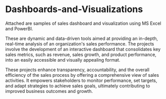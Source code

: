 # Dashboards-and-Visualizations

Attached are samples of sales dashboard and visualization using MS Excel and PowerBI.

These are dynamic and data-driven tools aimed at providing an in-depth, real-time analysis of an organization's sales performance.
The projects involve the development of an interactive dashboard that consolidates key sales metrics, such as revenue, sales growth,
and product performance, into an easily accessible and visually appealing format.

These projects enhance transparency, accountability, and the overall efficiency of the sales process 
by offering a comprehensive view of sales activities. It empowers stakeholders to monitor performance, set targets, 
and adapt strategies to achieve sales goals, ultimately contributing to improved business outcomes and growth.

